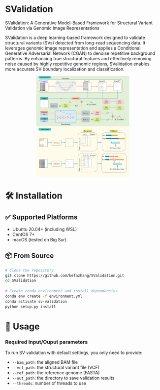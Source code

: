 # SValidation
SValidation: A Generative Model-Based Framework for Structural Variant Validation via Genomic Image Representations

SValidation is a deep learning-based framework designed to validate structural variants (SVs) detected from long-read sequencing data. It leverages genomic image representation and applies a Conditional Generative Adversarial Network (CGAN) to denoise repetitive background patterns. By enhancing true structural features and effectively removing noise caused by highly repetitive genomic regions, SValidation enables more accurate SV boundary localization and classification. 



<p align="center">
  <img src="fig1.png" alt="example" width="60%">
</p>



# 🛠 Installation

## ✅ Supported Platforms

- Ubuntu 20.04+ (including WSL)
- CentOS 7+
- macOS (tested on Big Sur)

## 📦 From Source

```bash
# Clone the repository
git clone https://github.com/kefazhang/SValidation.git
cd SValidation

# Create conda environment and install dependencies
conda env create -f environment.yml
conda activate sv-validation
python setup.py install
```

# 🚀 Usage

### Required Input/Ouput parameters

To run SV validation with default settings, you only need to provide:

- `--bam_path`: the aligned BAM file
- `--vcf_path`: the structural variant file (VCF)
- `--ref_path`: the reference genome (FASTA)
- `--out_path`: the directory to save validation results
- `--threads`: number of threads to use



